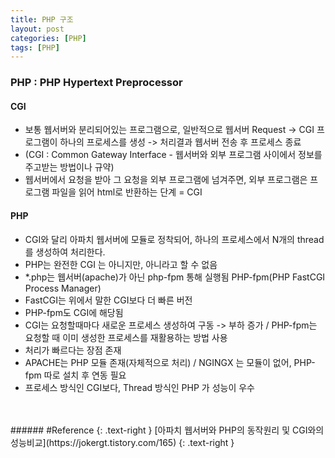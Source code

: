 ```yaml
---
title: PHP 구조
layout: post
categories: [PHP]
tags: [PHP]
---
```


### PHP : PHP Hypertext Preprocessor

#### CGI

- 보통 웹서버와 분리되어있는 프로그램으로, 일반적으로 웹서버 Request -> CGI 프로그램이 하나의 프로세스를 생성 -> 처리결과 웹서버 전송 후 프로세스 종료
- (CGI : Common Gateway Interface - 웹서버와 외부 프로그램 사이에서 정보를 주고받는 방법이나 규약)
- 웹서버에서 요청을 받아 그 요청을 외부 프로그램에 넘겨주면, 외부 프로그램은 프로그램 파일을 읽어 html로 반환하는 단계 = CGI

#### PHP

- CGI와 달리 아파치 웹서버에 모듈로 정착되어, 하나의 프로세스에서 N개의 thread를 생성하여 처리한다.
- PHP는 완전한 CGI 는 아니지만, 아니라고 할 수 없음
- *.php는 웹서버(apache)가 아닌 php-fpm 통해 실행됨 PHP-fpm(PHP FastCGI Process Manager)
- FastCGI는 위에서 말한 CGI보다 더 빠른 버전
- PHP-fpm도 CGI에 해당됨
- CGI는 요청할때마다 새로운 프로세스 생성하여 구동 -> 부하 증가 / PHP-fpm는 요청할 때 이미 생성한 프로세스를 재활용하는 방법 사용
- 처리가 빠르다는 장점 존재
- APACHE는 PHP 모듈 존재(자체적으로 처리) / NGINGX 는 모듈이 없어, PHP-fpm 따로 설치 후 연동 필요 
- 프로세스 방식인 CGI보다, Thread 방식인 PHP 가 성능이 우수

<br>
<br>
###### #Reference
{: .text-right }
[아파치 웹서버와 PHP의 동작원리 및 CGI와의 성능비교](https://jokergt.tistory.com/165)
{: .text-right }
